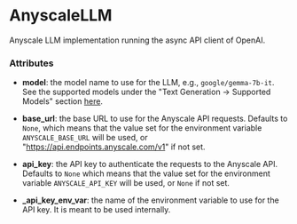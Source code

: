# AnyscaleLLM


Anyscale LLM implementation running the async API client of OpenAI.





### Attributes

- **model**: the model name to use for the LLM, e.g., `google/gemma-7b-it`. See the  supported models under the "Text Generation -> Supported Models" section  [here](https://docs.endpoints.anyscale.com/).

- **base_url**: the base URL to use for the Anyscale API requests. Defaults to `None`, which  means that the value set for the environment variable `ANYSCALE_BASE_URL` will be used, or  "https://api.endpoints.anyscale.com/v1" if not set.

- **api_key**: the API key to authenticate the requests to the Anyscale API. Defaults to `None` which  means that the value set for the environment variable `ANYSCALE_API_KEY` will be used, or  `None` if not set.

- **_api_key_env_var**: the name of the environment variable to use for the API key.  It is meant to be used internally.








